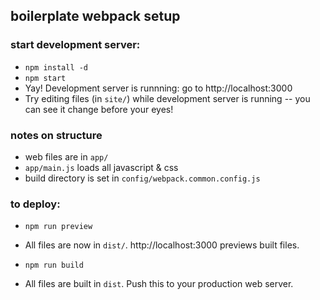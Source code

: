 ## boilerplate webpack setup

### start development server:

- `npm install -d` 
- `npm start`
- Yay! Development server is runnning: go to http://localhost:3000
- Try editing files (in `site/`) while development server is running -- you can see it change before your eyes!

### notes on structure

- web files are in `app/`
- `app/main.js` loads all javascript & css
- build directory is set in `config/webpack.common.config.js`

### to deploy:

- `npm run preview`
- All files are now in `dist/`. http://localhost:3000 previews built files.

- `npm run build`
- All files are built in `dist`. Push this to your production web server. 


